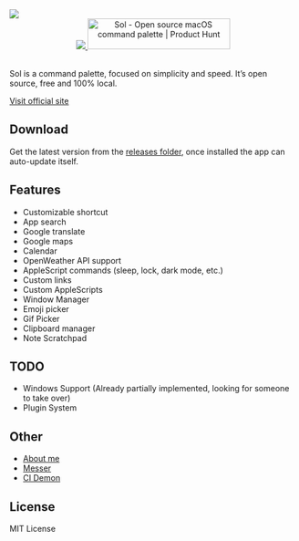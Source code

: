 <img src="https://raw.githubusercontent.com/ospfranco/sol/main/header2.png" align="center"/>

<br/>
<div align="center">
  <a align="center" href="https://twitter.com/ospfranco">
    <img src="https://img.shields.io/twitter/follow/ospfranco?label=Follow%20%40ospfranco&style=social" />
  </a>
  <a align="center" href="https://www.producthunt.com/posts/sol-2?utm_source=badge-top-post-badge&utm_medium=badge&utm_souce=badge-sol&#0045;2" target="_blank"><img src="https://api.producthunt.com/widgets/embed-image/v1/top-post-badge.svg?post_id=336659&theme=dark&period=daily" alt="Sol - Open&#0032;source&#0032;macOS&#0032;command&#0032;palette | Product Hunt" style="width: 250px; height: 54px;" width="250" height="54" /></a>
</div>

<br/>

Sol is a command palette, focused on simplicity and speed. It’s open source, free and 100% local.

[Visit official site](https://solapp.io)

## Download

Get the latest version from the [releases folder](https://github.com/ospfranco/sol/tree/main/releases), once installed the app can auto-update itself.

## Features

- Customizable shortcut
- App search
- Google translate
- Google maps
- Calendar
- OpenWeather API support
- AppleScript commands (sleep, lock, dark mode, etc.)
- Custom links
- Custom AppleScripts
- Window Manager
- Emoji picker
- Gif Picker
- Clipboard manager
- Note Scratchpad

## TODO

- Windows Support (Already partially implemented, looking for someone to take over)
- Plugin System

## Other

- [About me](https://ospfranco.com)
- [Messer](https://messerapp.cc)
- [CI Demon](https://cidemon.com)

## License

MIT License
